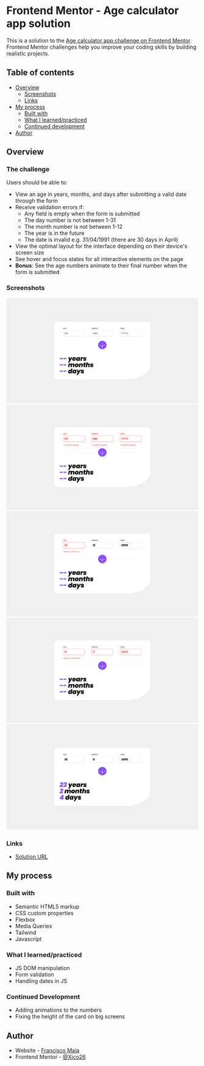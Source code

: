 # Frontend Mentor - Age calculator app solution

This is a solution to the [Age calculator app challenge on Frontend Mentor](https://www.frontendmentor.io/challenges/age-calculator-app-dF9DFFpj-Q). Frontend Mentor challenges help you improve your coding skills by building realistic projects. 

## Table of contents

- [Overview](#overview)
  - [Screenshots](#screenshots)
  - [Links](#links)
- [My process](#my-process)
  - [Built with](#built-with)
  - [What I learned/practiced](#what-i-learned/practiced)
  - [Continued development](#continued-development)
- [Author](#author)

## Overview

### The challenge

Users should be able to:

- View an age in years, months, and days after submitting a valid date through the form
- Receive validation errors if:
  - Any field is empty when the form is submitted
  - The day number is not between 1-31
  - The month number is not between 1-12
  - The year is in the future
  - The date is invalid e.g. 31/04/1991 (there are 30 days in April)
- View the optimal layout for the interface depending on their device's screen size
- See hover and focus states for all interactive elements on the page
- **Bonus**: See the age numbers animate to their final number when the form is submitted

### Screenshots

![](./screenshot1.png)
![](./screenshot2.png)
![](./screenshot3.png)
![](./screenshot4.png)
![](./screenshot5.png)

### Links

- [Solution URL](https://xico26.github.io/fm-age-calculator-app)

## My process

### Built with

- Semantic HTML5 markup
- CSS custom properties
- Flexbox
- Media Queries
- Tailwind
- Javascript

### What I learned/practiced

- JS DOM manipulation
- Form validation
- Handling dates in JS

### Continued Development

- Adding animations to the numbers
- Fixing the height of the card on big screens

## Author

- Website - [Francisco Maia](https://xico26.github.io)
- Frontend Mentor - [@Xico26](https://www.frontendmentor.io/profile/Xico26)
